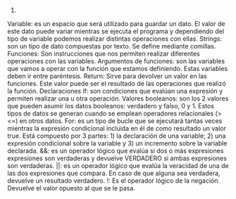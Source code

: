 1)
Variable: es un espacio que será utilizado para guardar un dato. El valor de este dato puede variar mientras se ejecuta el programa y dependiendo del tipo de variable podemos realizar distintas operaciones con ellas.
Strings: son un tipo de dato compuestas por texto. Se define mediante comillas.
Funciones: Son instrucciones que nos permiten realizar diferentes operaciones con las variables.
Argumentos de funciones: son las variables que vamos a operar con la función que estamos definiendo. Estas variables deben ir entre paréntesis.
Return: Sirve para devolver un valor en las funciones. Este valor puede ser el resultado de las operaciones que realizó la función.
Declaraciones if: son condiciones que evalúan una expresión y permiten realizar una u otra operación.
Valores booleanos: son los 2 valores que pueden asumir los datos booleanos: verdadero y falso, 0 y 1. Estos tipos de datos se generan cuando se emplean operadores relacionales (><=) en otros datos.
For: es un tipo de bucle que se ejecutará tantas veces mientras la expresión condicional incluida en él de como resultado un valor true. Está compuesto por 3 partes: 1) la declaración de una variable; 2) una expresión condicional sobre la variable y 3) un incremento sobre la variable declarada.
&&: es un operador lógico que evalúa si dos o más expresiones expresiones son verdaderas y devuelve VERDADERO si ambas expresiones son verdaderas.
||: es un operador lógico que evalúa la veracidad de una de las dos expresiones que compara. En caso de que alguna sea verdadera, devuelve un resultado verdadero.
!: Es el operador lógico de la negación. Devuelve el valor opuesto al que se le pasa.